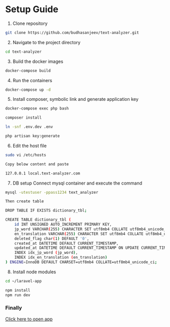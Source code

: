 # Setup Guide

1. Clone repository
```bash
git clone https://github.com/budhasanjeev/text-analyzer.git
```

2. Navigate to the project directory
```bash
cd text-analyzer
```

3. Build the docker images
```bash
docker-compose build
```

4. Run the containers
```bash
docker-compose up -d
```

5. Install composer, symbolic link and generate application key
```bash
docker-compose exec php bash

composer install

ln -snf .env.dev .env

php artisan key:generate
```

6. Edit the host file
```bash
sudo vi /etc/hosts

Copy below content and paste

127.0.0.1 local.text-analyzer.com
```

7. DB setup
Connect mysql container and execute the command
```bash
mysql -utestuser -ppass1234 text_analyzer

Then create table

DROP TABLE IF EXISTS dictionary_tbl;

CREATE TABLE dictionary_tbl (
    id INT UNSIGNED AUTO_INCREMENT PRIMARY KEY,
    jp_word VARCHAR(255) CHARACTER SET utf8mb4 COLLATE utf8mb4_unicode_ci NOT NULL,
    en_translation VARCHAR(255) CHARACTER SET utf8mb4 COLLATE utf8mb4_unicode_ci NOT NULL,
    deleted_flag char(1) DEFAULT '0',
    created_at DATETIME DEFAULT CURRENT_TIMESTAMP,
    updated_at DATETIME DEFAULT CURRENT_TIMESTAMP ON UPDATE CURRENT_TIMESTAMP,
    INDEX idx_jp_word (jp_word),
    INDEX idx_en_translation (en_translation)
) ENGINE=InnoDB DEFAULT CHARSET=utf8mb4 COLLATE=utf8mb4_unicode_ci;
```

8. Install node modules
```bash
cd ~/laravel-app

npm install
npm run dev
```

### Finally

[Click here to open app](http://local.text-analyzer.com)
